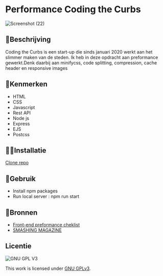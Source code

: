 # Performance Coding the Curbs

![Screenshot (22)](https://user-images.githubusercontent.com/90189815/168689311-a4bec1a1-39a0-4e36-ba32-32f067192ac9.png)



## 🤖Beschrijving
Coding the Curbs is een start-up die sinds januari 2020  werkt aan het slimmer maken van de steden. Ik heb in deze opdracht aan preformance gewerkt.Denk daarbij aan  minifycss, code splitting, compression, cache header en responsive images

## 🧭Kenmerken
* HTML
* CSS
* Javascript
* Rest API
* Node js
* Express
* EJS
* Postcss

## 🧑‍💻Installatie
[Clone repo](https://github.com/Yasser-Slaymen/performance-matters-coding-the-curbs.git)
## 🎢Gebruik
* Install npm packages
* Run local server : npm run start

## 🧭Bronnen
* [Front-end preformance cheklist](https://www.smashingmagazine.com/2021/01/front-end-performance-2021-free-pdf-checklist/)
* [SMASHING MAGAZINE](https://www.smashingmagazine.com/2015/08/understanding-critical-css/)
## Licentie

![GNU GPL V3](https://www.gnu.org/graphics/gplv3-127x51.png)

This work is licensed under [GNU GPLv3](./LICENSE).
